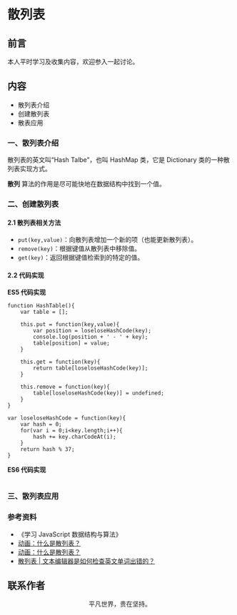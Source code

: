 # 散列表

## 前言

本人平时学习及收集内容，欢迎参入一起讨论。

## 内容

- 散列表介绍
- 创建散列表
- 散表应用

### 一、散列表介绍

散列表的英文叫“Hash Talbe”，也叫 HashMap 类，它是 Dictionary 类的一种散列表实现方式。

**散列** 算法的作用是尽可能快地在数据结构中找到一个值。

### 二、创建散列表

#### 2.1 散列表相关方法

- `put(key,value)`：向散列表增加一个新的项（也能更新散列表）。
- `remove(key)`：根据键值从散列表中移除值。
- `get(key)`：返回根据键值检索到的特定的值。

#### 2.2 代码实现

**ES5 代码实现**

```
function HashTable(){
    var table = [];

    this.put = function(key,value){
        var position = loseloseHashCode(key);
        console.log(position + ' - ' + key);
        table[position] = value;
    }

    this.get = function(key){
        return table[loseloseHashCode(key)];
    }

    this.remove = function(key){
        table[loseloseHashCode(key)] = undefined;
    }
}

var loseloseHashCode = function(key){
    var hash = 0;
    for(var i = 0;i<key.length;i++){
        hash += key.charCodeAt(i);
    }
    return hash % 37;
}
```

**ES6 代码实现**

```

```

### 三、散列表应用

### 参考资料

- 《学习 JavaScript 数据结构与算法》
- [动画：什么是散列表？](https://mp.weixin.qq.com/s/EJt0wvsVujKy040Juq28Qw)
- [动画：什么是散列表？](https://mp.weixin.qq.com/s/EJt0wvsVujKy040Juq28Qw)
- [散列表 | 文本编辑器是如何检查英文单词出错的？](https://mp.weixin.qq.com/s/5ABSQrCuexhoKWHouL-YIA)

## 联系作者

<div align="center">
    <p>
        平凡世界，贵在坚持。
    </p>
    <img :src="$withBase('/about/contact.png')" />
</div>

